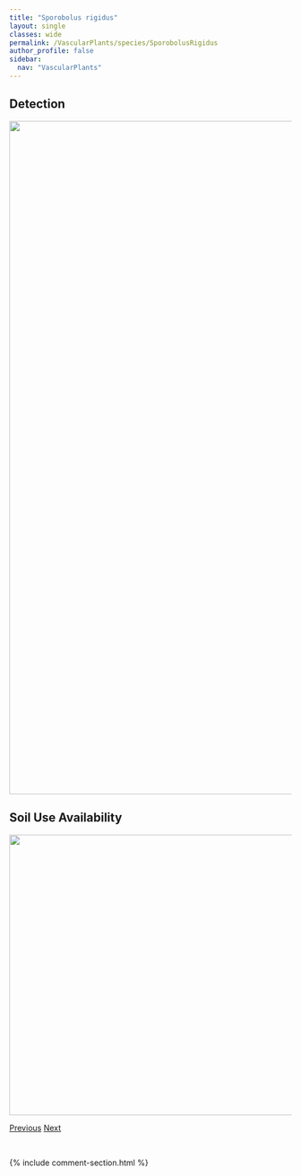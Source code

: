 ```yaml
---
title: "Sporobolus rigidus"
layout: single
classes: wide
permalink: /VascularPlants/species/SporobolusRigidus
author_profile: false
sidebar:
  nav: "VascularPlants"
---
```


<h2>Detection</h2>

<a href="https://drive.google.com/uc?export=view&id=11Bvo4qxeAC8S0_Xif9nvx0h99W0Y6HNK">
<img src="https://drive.google.com/uc?export=view&id=11Bvo4qxeAC8S0_Xif9nvx0h99W0Y6HNK" height = "1200" width = "800">
</a>


<h2>Soil Use Availability</h2>

<a href="https://drive.google.com/uc?export=view&id=1BUEN6A_RgXxchpDmfoHMlPgSxNTA7iUJ">
<img src="https://drive.google.com/uc?export=view&id=1BUEN6A_RgXxchpDmfoHMlPgSxNTA7iUJ" height = "500" width = "1000">
</a>


<a href="/DevelopmentWebsite/VascularPlants/species/SporobolusNeglectus" class="pagination--pager" title="Sporobolus neglectus">Previous</a> <a href="/DevelopmentWebsite/VascularPlants/species/StachysPilosa" class="pagination--pager" title="Marsh Hedge Nettle">Next</a>

<p>&nbsp;</p>

{% include comment-section.html %}
